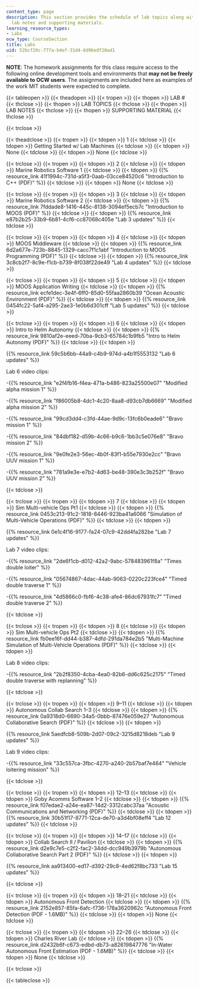 ```yaml
---
content_type: page
description: This section provides the schedule of lab topics along with associated
  lab notes and supporting materials.
learning_resource_types:
- Labs
ocw_type: CourseSection
title: Labs
uid: 52bcf20c-777a-b4ef-31d4-6d96edf20ad1
---
```


**NOTE**: The homework assignments for this class require access to the following online development tools and environments that **may not be freely available to OCW users**. The assignments are included here as examples of the work MIT students were expected to complete.

{{< tableopen >}}
{{< theadopen >}}
{{< tropen >}}
{{< thopen >}}
LAB #
{{< thclose >}}
{{< thopen >}}
LAB TOPICS
{{< thclose >}}
{{< thopen >}}
LAB NOTES
{{< thclose >}}
{{< thopen >}}
SUPPORTING MATERIAL
{{< thclose >}}

{{< trclose >}}

{{< theadclose >}}
{{< tropen >}}
{{< tdopen >}}
1
{{< tdclose >}}
{{< tdopen >}}
Getting Started w/ Lab Machines
{{< tdclose >}}
{{< tdopen >}}
None
{{< tdclose >}}
{{< tdopen >}}
None
{{< tdclose >}}

{{< trclose >}}
{{< tropen >}}
{{< tdopen >}}
2
{{< tdclose >}}
{{< tdopen >}}
Marine Robotics Software 1
{{< tdclose >}}
{{< tdopen >}}
{{% resource_link 41f1994c-731d-a5f3-0aab-03cce84520c6 "Introduction to C++ (PDF)" %}}
{{< tdclose >}}
{{< tdopen >}}
None
{{< tdclose >}}

{{< trclose >}}
{{< tropen >}}
{{< tdopen >}}
3
{{< tdclose >}}
{{< tdopen >}}
Marine Robotics Software 2
{{< tdclose >}}
{{< tdopen >}}
{{% resource_link 7fddade8-1416-445c-8138-3094ef5ecb7c "Introduction to MOOS (PDF)" %}}
{{< tdclose >}}
{{< tdopen >}}
{{% resource_link e87b2b25-33b9-6b81-4cf6-cc87068c405e "Lab 3 updates" %}}
{{< tdclose >}}

{{< trclose >}}
{{< tropen >}}
{{< tdopen >}}
4
{{< tdclose >}}
{{< tdopen >}}
MOOS Middleware
{{< tdclose >}}
{{< tdopen >}}
{{% resource_link 6d2a677e-723b-8845-1329-cacc7f1c1abf "Introduction to MOOS Programming (PDF)" %}}
{{< tdclose >}}
{{< tdopen >}}
{{% resource_link 3c8cb2f7-8c9e-f1cb-b739-8f038f22de49 "Lab 4 updates" %}}
{{< tdclose >}}

{{< trclose >}}
{{< tropen >}}
{{< tdopen >}}
5
{{< tdclose >}}
{{< tdopen >}}
MOOS Application Writing
{{< tdclose >}}
{{< tdopen >}}
{{% resource_link ecfe1dec-3e4f-6ff0-85d0-55faa2860b39 "Ocean Acoustic Environment (PDF)" %}}
{{< tdclose >}}
{{< tdopen >}}
{{% resource_link 0454fc22-5af4-a295-2ae3-1e0b6d301cff "Lab 5 updates" %}}
{{< tdclose >}}

{{< trclose >}}
{{< tropen >}}
{{< tdopen >}}
6
{{< tdclose >}}
{{< tdopen >}}
Intro to Helm Autonomy
{{< tdclose >}}
{{< tdopen >}}
{{% resource_link 9810af2e-eeed-70ba-9cb3-65784c1b9fb5 "Intro to Helm Autonomy (PDF)" %}}
{{< tdclose >}}
{{< tdopen >}}


{{% resource_link 59c5b6bb-44a9-c4b9-974d-a4b1f5553132 "Lab 6 updates" %}}

Lab 6 video clips:

\-{{% resource_link "e2f4fb16-f4ea-471a-b486-823a25500e07" "Modified alpha mission 1" %}}

\-{{% resource_link "f86005b8-4dc1-4c20-8aa8-d93cb7db6669" "Modified alpha mission 2" %}}

\-{{% resource_link "99cd3dd4-c3fd-44ae-9d9c-13fc6b0eade6" "Bravo mission 1" %}}

\-{{% resource_link "84dbf182-d59b-4c66-b9c6-1bb3c5e076e8" "Bravo mission 2" %}}

\-{{% resource_link "9e0fe2e3-56ec-4b0f-83f1-b55e7930e2cc" "Bravo UUV mission 1" %}}

\-{{% resource_link "781a9e3e-e7b2-4d63-be48-390e3c3b252f" "Bravo UUV mission 2" %}}


{{< tdclose >}}

{{< trclose >}}
{{< tropen >}}
{{< tdopen >}}
7
{{< tdclose >}}
{{< tdopen >}}
Sim Multi-vehicle Ops Pt1
{{< tdclose >}}
{{< tdopen >}}
{{% resource_link 0453c213-91c2-1818-8446-923ba41a6066 "Simulation of Multi-Vehicle Operations (PDF)" %}}
{{< tdclose >}}
{{< tdopen >}}


{{% resource_link 0e1c4f16-9177-fa24-07c9-42dd4fa282be "Lab 7 updates" %}}

Lab 7 video clips:

\-{{% resource_link "2de6f1cb-d012-42a2-9abc-578483961f8a" "Times double loiter" %}}

\-{{% resource_link "05674867-4dac-44ab-9063-0220c223fce4" "Timed double traverse 1" %}}

\-{{% resource_link "4d5866c0-fbf6-4c38-afe4-86dc67931fc7" "Timed double traverse 2" %}}


{{< tdclose >}}

{{< trclose >}}
{{< tropen >}}
{{< tdopen >}}
8
{{< tdclose >}}
{{< tdopen >}}
Sim Multi-vehicle Ops Pt2
{{< tdclose >}}
{{< tdopen >}}
{{% resource_link fb0ee16f-dd44-b387-4dfd-291da784e2b5 "Multi-Machine Simulation of Multi-Vehicle Operations (PDF)" %}}
{{< tdclose >}}
{{< tdopen >}}


Lab 8 video clips:

\-{{% resource_link "2b2f8350-4cba-4ea0-82b6-dd6c625c2175" "Timed double traverse with replanning" %}}


{{< tdclose >}}

{{< trclose >}}
{{< tropen >}}
{{< tdopen >}}
9–11
{{< tdclose >}}
{{< tdopen >}}
Autonomous Collab Search 1–3
{{< tdclose >}}
{{< tdopen >}}
{{% resource_link 0a9318d0-6690-34a5-0bbb-87476e059e27 "Autonomous Collaborative Search (PDF)" %}}
{{< tdclose >}}
{{< tdopen >}}


{{% resource_link 5aedfcb8-509b-2d07-09c2-3215d8218deb "Lab 9 updates" %}}

Lab 9 video clips:

\-{{% resource_link "33c557ca-3fbc-4270-a240-2b57baf7e464" "Vehicle loitering mission" %}}


{{< tdclose >}}

{{< trclose >}}
{{< tropen >}}
{{< tdopen >}}
12–13
{{< tdclose >}}
{{< tdopen >}}
Goby Acomms Software 1–2
{{< tdclose >}}
{{< tdopen >}}
{{% resource_link f07edae2-a24e-ea87-14d2-3312cabc37aa "Acoustic Communications and Networking (PDF)" %}}
{{< tdclose >}}
{{< tdopen >}}
{{% resource_link 30b51f17-8771-12ca-de70-a3d4bf08eff4 "Lab 12 updates" %}}
{{< tdclose >}}

{{< trclose >}}
{{< tropen >}}
{{< tdopen >}}
14–17
{{< tdclose >}}
{{< tdopen >}}
Collab Search II / Pavilion
{{< tdclose >}}
{{< tdopen >}}
{{% resource_link d2e9c7e5-c2f2-fac2-34dd-dcc949b3979b "Autonomous Collaborative Search Part 2 (PDF)" %}}
{{< tdclose >}}
{{< tdopen >}}


{{% resource_link aa913400-ed17-d392-29c8-4ed62f8bc733 "Lab 15 updates" %}}


{{< tdclose >}}

{{< trclose >}}
{{< tropen >}}
{{< tdopen >}}
18–21
{{< tdclose >}}
{{< tdopen >}}
Autonomous Front Detection
{{< tdclose >}}
{{< tdopen >}}
{{% resource_link 2152e857-85fa-6afc-f736-178a3620962c "Autonomous Front Detection (PDF - 1.6MB)" %}}
{{< tdclose >}}
{{< tdopen >}}
None
{{< tdclose >}}

{{< trclose >}}
{{< tropen >}}
{{< tdopen >}}
22–26
{{< tdclose >}}
{{< tdopen >}}
Charles River Lab
{{< tdclose >}}
{{< tdopen >}}
{{% resource_link d2432b6f-c673-edbd-db73-a82619847776 "In-Water Autonomous Front Estimation (PDF - 1.6MB)" %}}
{{< tdclose >}}
{{< tdopen >}}
None
{{< tdclose >}}

{{< trclose >}}

{{< tableclose >}}